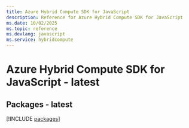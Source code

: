 ```yaml
---
title: Azure Hybrid Compute SDK for JavaScript
description: Reference for Azure Hybrid Compute SDK for JavaScript
ms.date: 10/02/2025
ms.topic: reference
ms.devlang: javascript
ms.service: hybridcompute
---
```

# Azure Hybrid Compute SDK for JavaScript - latest
## Packages - latest
[!INCLUDE [packages](hybrid-compute-index.md)]
